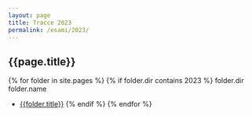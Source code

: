 ```yaml
---
layout: page
title: Tracce 2023
permalink: /esami/2023/
---
```


## {{page.title}}

{% for folder in site.pages %}
{% if folder.dir contains 2023 %}
folder.dir
folder.name

- [{{folder.title}}]({{site.baseurl}}{{folder.url}})
  {% endif %}
  {% endfor %}
